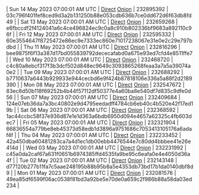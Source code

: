 | Sun 14 May 2023 07:00:01 AM UTC | [Direct](https://oshi.at/mJiF) [Onion](http://5ety7tpkim5me6eszuwcje7bmy25pbtrjtue7zkqqgziljwqy3rrikqd.onion/mJiF) | 232895392 | 03c796f401fef8ced9d3a2b131250b88e053cdb636b7ce0dd672d6f63db8fd49 | 
| Sat 13 May 2023 07:00:01 AM UTC | [Direct](https://oshi.at/QsQW) [Onion](http://5ety7tpkim5me6eszuwcje7bmy25pbtrjtue7zkqqgziljwqy3rrikqd.onion/QsQW) | 232659268 | e6fbccdf2f4124041a6c4ce496824ec9c0a8c910b802336bf9683a892110c96f | 
| Fri 12 May 2023 07:00:01 AM UTC | [Direct](https://oshi.at/zJWd) [Onion](http://5ety7tpkim5me6eszuwcje7bmy25pbtrjtue7zkqqgziljwqy3rrikqd.onion/zJWd) | 232595332 | 60e3554647f8725472e86ec9e7333ec860e71017238067e31e0e2c29e797bdbd | 
| Thu 11 May 2023 07:00:01 AM UTC | [Direct](https://oshi.at/Yeph) [Onion](http://5ety7tpkim5me6eszuwcje7bmy25pbtrjtue7zkqqgziljwqy3rrikqd.onion/Yeph) | 232816296 | bee9875f6f13a387d17bd055839792dececafabd0a675e93ed7cfd4e8511ffe7 | 
| Wed 10 May 2023 07:00:01 AM UTC | [Direct](https://oshi.at/Fyjs) [Onion](http://5ety7tpkim5me6eszuwcje7bmy25pbtrjtue7zkqqgziljwqy3rrikqd.onion/Fyjs) | 232468720 | c4c80a8ebcf317f3b3dcf502d848ec9649c3093865268feaa3a7a5a39074a0e2 | 
| Tue 09 May 2023 07:00:01 AM UTC | [Direct](https://oshi.at/DhdX) [Onion](http://5ety7tpkim5me6eszuwcje7bmy25pbtrjtue7zkqqgziljwqy3rrikqd.onion/DhdX) | 232688292 | b7710637a6443b929933e944cecbd6e9f424b87818106e336a5a88f2d2189390 | 
| Mon 08 May 2023 07:00:01 AM UTC | [Direct](https://oshi.at/cWAi) [Onion](http://5ety7tpkim5me6eszuwcje7bmy25pbtrjtue7zkqqgziljwqy3rrikqd.onion/cWAi) | 232547672 | 83ec8d50b118f69252b4b44f57112df50377e4a60ba8e540df7d835c9dfe0d56 | 
| Sun 07 May 2023 07:00:01 AM UTC | [Direct](<html>) [Onion]() | 232409684 | 124e07eb36da7a3bc40802e9d4795eedadff4784cb6eb40c4b520e42f17ed19b | 
| Sat 06 May 2023 07:00:01 AM UTC | [Direct](https://oshi.at/jWSk) [Onion](http://5ety7tpkim5me6eszuwcje7bmy25pbtrjtue7zkqqgziljwqy3rrikqd.onion/jWSk) | 232368592 | 1ac44ccbc58f37e936d87e1e1d363a6bdb6950d094e4657a62325c4fb603dec7 | 
| Fri 05 May 2023 07:00:01 AM UTC | [Direct](https://oshi.at/fHhh) [Onion](http://5ety7tpkim5me6eszuwcje7bmy25pbtrjtue7zkqqgziljwqy3rrikqd.onion/fHhh) | 232321904 | 66836554a779be8eb45373d58edb1d3896a9751686c7053413105176a6adaf4f | 
| Thu 04 May 2023 07:00:01 AM UTC | [Direct](https://oshi.at/dwzW) [Onion](http://5ety7tpkim5me6eszuwcje7bmy25pbtrjtue7zkqqgziljwqy3rrikqd.onion/dwzW) | 232233452 | 42a450dba60481283ca7a4d1ec1db00ebb4476544e7c80dd4bbbee41e26e414d | 
| Wed 03 May 2023 07:00:01 AM UTC | [Direct](<html>) [Onion]() | 232231992 | c45a0da2caf67a631f0651b6974385ffd4535fa9be95c6eafa0e4e4050d36a4f | 
| Tue 02 May 2023 07:00:01 AM UTC | [Direct](<html>) [Onion]() | 232143148 | d77120b277b11fa7c5aae248195b88b95b8a5e4353db73bd17b1da0140dbf8d9 | 
| Mon 01 May 2023 07:00:01 AM UTC | [Direct](<html>) [Onion]() | 232081576 | 49ea85df6599f06ac0538f81bd3a92be5e70de0a659c2f986b88a58da03ed234 | 
